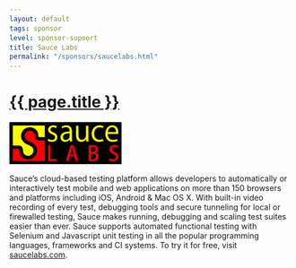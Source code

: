 ```yaml
---
layout: default
tags: sponsor
level: sponsor-supoort
title: Sauce Labs
permalink: "/sponsors/saucelabs.html"
---
```


<h1 class="sponsor">
  <a href="{{page.permalink}}">{{ page.title }}</a>
</h1>

<img src="/sponsors/images/saucelabs.png" class="sponsor" />

Sauce’s cloud-based testing platform allows developers to automatically or interactively test mobile and web applications on more than 150 browsers and platforms including iOS, Android & Mac OS X. With built-in video recording of every test, debugging tools and secure tunneling for local or firewalled testing, Sauce makes running, debugging and scaling test suites easier than ever. Sauce supports automated functional testing with Selenium and Javascript unit testing in all the popular programming languages, frameworks and CI systems. To try it for free, visit [saucelabs.com](http://saucelabs.com).
